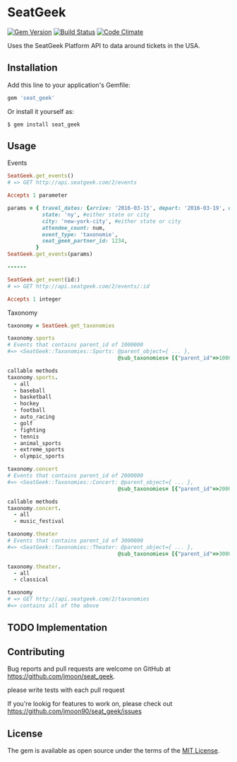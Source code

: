# SeatGeek
[![Gem Version](https://badge.fury.io/rb/seat_geek.svg)](https://badge.fury.io/rb/seat_geek) [![Build Status](https://travis-ci.org/jmoon90/seat_geek.svg)](https://travis-ci.org/jmoon90/seat_geek) [![Code Climate](https://codeclimate.com/github/jmoon90/seat_geek.svg)](https://codeclimate.com/github/jmoon90/seat_geek)


Uses the SeatGeek Platform API to data around tickets in the USA.

## Installation

Add this line to your application's Gemfile:

```ruby
gem 'seat_geek'
```

Or install it yourself as:

    $ gem install seat_geek

## Usage

Events
```ruby
SeatGeek.get_events()
# => GET http://api.seatgeek.com/2/events

Accepts 1 parameter

params = { travel_dates: {arrive: '2016-03-15', depart: '2016-03-19', datetime_type: 'utc'},
           state: 'ny', #either state or city
           city: 'new-york-city', #either state or city
           attendee_count: num,
           event_type: 'taxonomie',
           seat_geek_partner_id: 1234,
         }
SeatGeek.get_events(params)

------

SeatGeek.get_event(id:)
# => GET http://api.seatgeek.com/2/events/:id

Accepts 1 integer
```


Taxonomy

```ruby
taxonomy = SeatGeek.get_taxonomies

taxonomy.sports
# Events that contains parent_id of 1000000
#=> <SeatGeek::Taxonomies::Sports: @parent_object={ ... },
                                   @sub_taxonomies= [{"parent_id"=>1000000, "id"=>1010100, "name"=>"mlb"} ..]

callable methods
taxonomy.sports.
  - all
  - baseball
  - basketball
  - hockey
  - football
  - auto_racing
  - golf
  - fighting
  - tennis
  - animal_sports
  - extreme_sports
  - olympic_sports

taxonomy.concert
# Events that contains parent_id of 2000000
#=> <SeatGeek::Taxonomies::Concert: @parent_object={ ... },
                                   @sub_taxonomies= [{"parent_id"=>2000000, "id"=>2010000, "name"=>"music_festival"} ..]

callable methods
taxonomy.concert.
  - all
  - music_festival

taxonomy.theater
# Events that contains parent_id of 3000000
#=> <SeatGeek::Taxonomies::Theater: @parent_object={ ... },
                                   @sub_taxonomies= [{"parent_id"=>3000000, "id"=>3020000, "name"=>"cirque_du_soleil"} ..]

taxonomy.theater.
  - all
  - classical

taxonomy
# => GET http://api.seatgeek.com/2/taxonomies
#=> contains all of the above
```

## TODO Implementation


## Contributing

Bug reports and pull requests are welcome on GitHub at https://github.com/jmoon/seat_geek.

please write tests with each pull request

If you're lookig for features to work on, please check out https://github.com/jmoon90/seat_geek/issues

## License

The gem is available as open source under the terms of the [MIT License](http://opensource.org/licenses/MIT).

